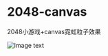 # 2048-canvas
2048小游戏+canvas霓虹粒子效果

![Image text](https://github.com/yllg/2048-canvas/blob/master/2048.png)
